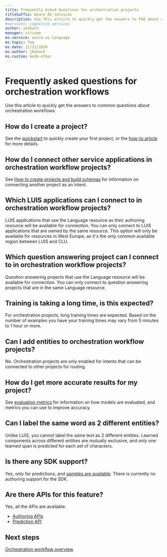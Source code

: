 ```yaml
---
title: Frequently Asked Questions for orchestration projects
titleSuffix: Azure AI services
description: Use this article to quickly get the answers to FAQ about orchestration projects
#services: cognitive-services
author: jboback
manager: nitinme
ms.service: azure-ai-language
ms.topic: faq
ms.date: 11/21/2024
ms.author: jboback
ms.custom: mode-other
---
```


# Frequently asked questions for orchestration workflows

Use this article to quickly get the answers to common questions about orchestration workflows

## How do I create a project?

See the [quickstart](./quickstart.md) to quickly create your first project, or the [how-to article](./how-to/create-project.md) for more details. 

## How do I connect other service applications in orchestration workflow projects?

See [How to create projects and build schemas](./how-to/create-project.md) for information on connecting another project as an intent.

## Which LUIS applications can I connect to in orchestration workflow projects?

LUIS applications that use the Language resource as their authoring resource will be available for connection. You can only connect to LUIS applications that are owned by the same resource. This option will only be available for resources in West Europe, as it's the only common available region between LUIS and CLU.

## Which question answering project can I connect to in orchestration workflow projects?

Question answering projects that use the Language resource will be available for connection. You can only connect to question answering projects that are in the same Language resource.

## Training is taking a long time, is this expected?

For orchestration projects, long training times are expected. Based on the number of examples you have your training times may vary from 5 minutes to 1 hour or more. 

## Can I add entities to orchestration workflow projects?

No. Orchestration projects are only enabled for intents that can be connected to other projects for routing. 

<!--
## Which languages are supported in this feature?

See the [language support](./language-support.md) article.
-->
## How do I get more accurate results for my project?

See [evaluation metrics](./concepts/evaluation-metrics.md) for information on how models are evaluated, and metrics you can use to improve accuracy.
<!--
## How many intents, and utterances can I add to a project?

See the [service limits](./service-limits.md) article. 
-->
## Can I label the same word as 2 different entities?

Unlike LUIS, you cannot label the same text as 2 different entities. Learned components across different entities are mutually exclusive, and only one learned span is predicted for each set of characters.

## Is there any SDK support?

Yes, only for predictions, and [samples are available](https://aka.ms/cluSampleCode). There is currently no authoring support for the SDK.

## Are there APIs for this feature?

Yes, all the APIs are available.
* [Authoring APIs](https://aka.ms/clu-authoring-apis)
* [Prediction API](/rest/api/language/2023-04-01/conversation-analysis-runtime/analyze-conversation)

## Next steps

[Orchestration workflow overview](overview.md)
